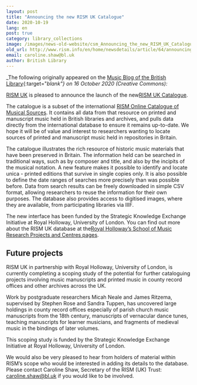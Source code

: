 ```yaml
---
layout: post
title: "Announcing the new RISM UK Catalogue"
date: 2020-10-19
lang: en
post: true
category: library_collections
image: /images/news-old-website/csm_Announcing_the_new_RISM_UK_Catalogue_8cfc511743.jpg
old_url: http://www.rism.info/en/home/newsdetails/article/64/announcing-the-new-rism-uk-catalogue.html?tx_ttnews[year]=2020&tx_ttnews[month]=07&cHash=f057f65816115bc6b9df59d6a2107ebf
email: caroline.shaw@bl.uk
author: British Library
---
```



_The following originally appeared on the [Music Blog of the British Library](https://blogs.bl.uk/music/2020/10/announcing-the-new-rism-uk-catalogue.html){:target="_blank"} on 16 October 2020 (Creative Commons):_

[RISM UK](http://rism.org.uk/) is pleased to announce the launch of the new[RISM UK Catalogue](http://uk.rism-ch.org/catalog).

The catalogue is a subset of the international [RISM Online Catalogue of Musical Sources](http://www.rism.info/home.html). It contains all data from that resource on printed and manuscript music held in British libraries and archives, and pulls data directly from the international database to ensure it remains up-to-date. We hope it will be of value and interest to researchers wanting to locate sources of printed and manuscript music held in repositories in Britain.

The catalogue illustrates the rich resource of historic music materials that have been preserved in Britain. The information held can be searched in traditional ways, such as by composer and title, and also by the incipits of the musical notation. A new feature makes it possible to identify and locate unica - printed editions that survive in single copies only. It is also possible to define the date ranges of searches more precisely than was possible before. Data from search results can be freely downloaded in simple CSV format, allowing researchers to reuse the information for their own purposes. The database also provides access to digitised images, where they are available, from participating libraries via IIIF.

The new interface has been funded by the Strategic Knowledge Exchange Initiative at Royal Holloway, University of London. You can find out more about the RISM UK database at the[Royal Holloway’s School of Music Research Projects and Centres pages](https://royalholloway.ac.uk/research-and-teaching/departments-and-schools/music/research/research-projects-and-centres/rism-uk-database/).

## Future projects

RISM UK in partnership with Royal Holloway, University of London, is currently completing a scoping study of the potential for further cataloguing projects involving music manuscripts and printed music in county record offices and other archives across the UK.

Work by postgraduate researchers Micah Neale and James Ritzema, supervised by Stephen Rose and Sandra Tuppen, has uncovered large holdings in county record offices especially of parish church music manuscripts from the 18th century, manuscripts of vernacular dance tunes, teaching manuscripts for learner musicians, and fragments of medieval music in the bindings of later volumes.

This scoping study is funded by the Strategic Knowledge Exchange Initiative at Royal Holloway, University of London.

We would also be very pleased to hear from holders of material within RISM’s scope who would be interested in adding its details to the database. Please contact Caroline Shaw, Secretary of the RISM (UK) Trust: [caroline.shaw@bl.uk](mailto:caroline.shaw@bl.uk "Opens window for sending email") if you would like to be involved.

